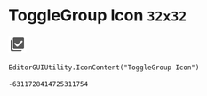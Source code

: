 # ToggleGroup Icon `32x32`
<img src="/img/ToggleGroup%20Icon.png" width=32 height=32>

``` CSharp
EditorGUIUtility.IconContent("ToggleGroup Icon")
```
```
-6311728414725311754
```
